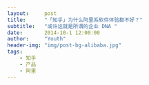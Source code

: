 ```yaml
---
layout:     post
title:      "「知乎」为什么阿里系软件体验都不好？"
subtitle:   "或许这就是所谓的企业 DNA "
date:       2014-10-1 12:00:00
author:     "Youth"
header-img: "img/post-bg-alibaba.jpg"
tags:
    - 知乎
    - 产品
    - 阿里
---
```


